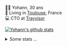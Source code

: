 <p>
  👨🏻 <bold>Yohann</bold>, 30 ans<br/>
  💼 Living in <a href="https://www.google.com/maps?q=toulouse">Toulouse</a>, France<br/>
  💻 CTO at <a href="https://trayvisor.com/">Trayvisor</a><br/>
</p>

<a href="https://github.com/anuraghazra/github-readme-stats"><img align="center" src="https://github-readme-stats-dviw-8taegaswk-yohann84ls-projects.vercel.app//api?username=yohann84L&show_icons=true&include_all_commits=true" alt="Yohann's github stats" /> </a>


<details>
  <summary>Some stats ...</summary><br/>
  

<!--START_SECTION:waka-->
![Code Time](http://img.shields.io/badge/Code%20Time-1%2C412%20hrs%2021%20mins-blue)

![Profile Views](http://img.shields.io/badge/Profile%20Views-1-blue)

**🐱 My GitHub Data** 

> 📦 441.3 kB Used in GitHub's Storage 
 > 
> 🏆 803 Contributions in the Year 2025
 > 
> 🚫 Not Opted to Hire
 > 
> 📜 27 Public Repositories 
 > 
> 🔑 22 Private Repositories 
 > 
**I'm an Early 🐤** 

```text
🌞 Morning                34946 commits       ███████░░░░░░░░░░░░░░░░░░   29.56 % 
🌆 Daytime                68458 commits       ██████████████░░░░░░░░░░░   57.91 % 
🌃 Evening                14628 commits       ███░░░░░░░░░░░░░░░░░░░░░░   12.37 % 
🌙 Night                  184 commits         ░░░░░░░░░░░░░░░░░░░░░░░░░   00.16 % 
```
📅 **I'm Most Productive on Friday** 

```text
Monday                   22646 commits       █████░░░░░░░░░░░░░░░░░░░░   19.16 % 
Tuesday                  22083 commits       █████░░░░░░░░░░░░░░░░░░░░   18.68 % 
Wednesday                23783 commits       █████░░░░░░░░░░░░░░░░░░░░   20.12 % 
Thursday                 23565 commits       █████░░░░░░░░░░░░░░░░░░░░   19.93 % 
Friday                   23929 commits       █████░░░░░░░░░░░░░░░░░░░░   20.24 % 
Saturday                 824 commits         ░░░░░░░░░░░░░░░░░░░░░░░░░   00.70 % 
Sunday                   1386 commits        ░░░░░░░░░░░░░░░░░░░░░░░░░   01.17 % 
```


📊 **This Week I Spent My Time On** 

```text
🕑︎ Time Zone: Europe/Paris

💬 Programming Languages: 
HTTP Request             8 hrs 10 mins       ███████████████████████░░   91.43 % 
Other                    38 mins             ██░░░░░░░░░░░░░░░░░░░░░░░   07.21 % 
Image (svg)              7 mins              ░░░░░░░░░░░░░░░░░░░░░░░░░   01.36 % 

🔥 Editors: 
Zed                      8 hrs 48 mins       █████████████████████████   98.64 % 
Figma                    7 mins              ░░░░░░░░░░░░░░░░░░░░░░░░░   01.36 % 

💻 Operating System: 
Mac                      8 hrs 56 mins       █████████████████████████   100.00 % 
```

**I Mostly Code in Python** 

```text
Python                   26 repos            ████████████░░░░░░░░░░░░░   50.00 % 
Jupyter Notebook         4 repos             ██░░░░░░░░░░░░░░░░░░░░░░░   07.69 % 
JavaScript               3 repos             █░░░░░░░░░░░░░░░░░░░░░░░░   05.77 % 
TypeScript               2 repos             █░░░░░░░░░░░░░░░░░░░░░░░░   03.85 % 
HTML                     2 repos             █░░░░░░░░░░░░░░░░░░░░░░░░   03.85 % 
```




 Last Updated on 31/10/2025 00:46:00 UTC
<!--END_SECTION:waka-->
